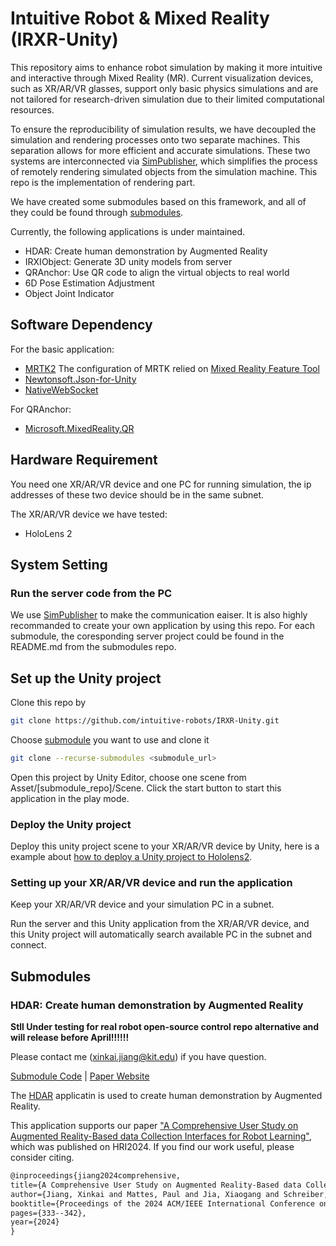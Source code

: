 # Intuitive Robot & Mixed Reality (IRXR-Unity)

This repository aims to enhance robot simulation by making it more intuitive and interactive through Mixed Reality (MR). 
Current visualization devices, such as XR/AR/VR glasses, support only basic physics simulations and are not tailored for research-driven simulation due to their limited computational resources.

To ensure the reproducibility of simulation results, we have decoupled the simulation and rendering processes onto two separate machines. 
This separation allows for more efficient and accurate simulations. 
These two systems are interconnected via [SimPublisher](https://github.com/intuitive-robots/SimPublisher.git), which simplifies the process of remotely rendering simulated objects from the simulation machine.
This repo is the implementation of rendering part.

We have created some submodules based on this framework, and all of they could be found through [submodules](#submodules).

Currently, the following applications is under maintained.
- HDAR: Create human demonstration by Augmented Reality
- IRXIObject: Generate 3D unity models from server
- QRAnchor: Use QR code to align the virtual objects to real world
- 6D Pose Estimation Adjustment
- Object Joint Indicator

## Software Dependency

For the basic application:
- [MRTK2](https://learn.microsoft.com/en-us/windows/mixed-reality/mrtk-unity/mrtk2/?view=mrtkunity-2022-05)
The configuration of MRTK relied on [Mixed Reality Feature Tool](https://learn.microsoft.com/en-us/windows/mixed-reality/develop/unity/welcome-to-mr-feature-tool)
- [Newtonsoft.Json-for-Unity](https://github.com/applejag/Newtonsoft.Json-for-Unity)
- [NativeWebSocket](https://github.com/endel/NativeWebSocket)

For QRAnchor:
- [Microsoft.MixedReality.QR](https://www.nuget.org/packages/Microsoft.MixedReality.QR)

## Hardware Requirement

You need one XR/AR/VR device and one PC for running simulation,
the ip addresses of these two device should be in the same subnet.

The XR/AR/VR device we have tested:
- HoloLens 2

## System Setting

### Run the server code from the PC

We use [SimPublisher](https://github.com/intuitive-robots/SimPublisher.git) to make the communication eaiser. 
It is also highly recommanded to create your own application by using this repo.
For each submodule, the coresponding server project could be found in the README.md from the submodules repo.

## Set up the Unity project

Clone this repo by

```bash
git clone https://github.com/intuitive-robots/IRXR-Unity.git
```

Choose [submodule](#submodules) you want to use and clone it

```bash
git clone --recurse-submodules <submodule_url>
```

Open this project by Unity Editor,
choose one scene from Asset/[submodule_repo]/Scene.
Click the start button to start this application in the play mode.

### Deploy the Unity project

Deploy this unity project scene to your XR/AR/VR device by Unity, here is a example about [how to deploy a Unity project to Hololens2](https://learn.microsoft.com/en-us/windows/mixed-reality/develop/advanced-concepts/using-visual-studio?tabs=hl2).

### Setting up your XR/AR/VR device and run the application

Keep your XR/AR/VR device and your simulation PC in a subnet.

Run the server and this Unity application from the XR/AR/VR device,
and this Unity project will automatically search available PC in the subnet and connect.

## Submodules

### HDAR: Create human demonstration by Augmented Reality

**Stll Under testing for real robot open-source control repo alternative and will release before April!!!!!!**

Please contact me (xinkai.jiang@kit.edu) if you have question.

[Submodule Code](https://github.com/intuitive-robots/HDAR) | [Paper Website](https://intuitive-robots.github.io/HDAR-Simulator/)

The [HDAR](https://github.com/intuitive-robots/HDAR) applicatin is used to create human demonstration by Augmented Reality.

This application supports our paper ["A Comprehensive User Study on Augmented Reality-Based data Collection Interfaces for Robot Learning"](https://intuitive-robots.github.io/HDAR-Simulator/), which was published on HRI2024. If you find our work useful, please consider citing.

```latex
@inproceedings{jiang2024comprehensive,
title={A Comprehensive User Study on Augmented Reality-Based data Collection Interfaces for Robot Learning},
author={Jiang, Xinkai and Mattes, Paul and Jia, Xiaogang and Schreiber, Nicolas and Neumann, Gerhard and Lioutikov, Rudolf},
booktitle={Proceedings of the 2024 ACM/IEEE International Conference on Human-Robot Interaction},
pages={333--342},
year={2024}
}
```